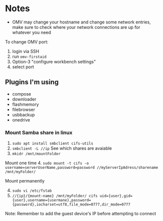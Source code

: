 # Notes

* OMV may change your hostname and change some network entries, make sure to check where your network connections are up for whatever you need

To change OMV port:
1. login via SSH
2. run `omv-firstaid`
3. Option-3 "configure workbench settings"
4. select port

## Plugins I'm using

* compose
* downloader
* flashmemory
* filebrowser
* usbbackup
* onedrive

### Mount Samba share in linux

1. `sudo apt install smbclient cifs-utils`
2. `smbclient -L //ip` See which shares are avaiable
3. `mkidr /mnt/mountFolder`

Mount one time
4. `sudo mount -t cifs -o username=serverUserName,password=password //myServerIpAdress/sharename /mnt/myFolder/`

Mount permanently

4. `sudo vi /etc/fstab`
5. `//{ip}/{mount-name} /mnt/myFolder/ cifs uid={user},gid={user},username={usermane},password={password},iocharset=utf8,file_mode=0777,dir_mode=0777`

Note: Remember to add the guest device's IP before attempting to connect
